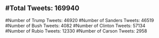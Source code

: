#Total Tweets: 169940 
---
#Number of Trump Tweets: 46920
#Number of Sanders Tweets: 46519
#Number of Bush Tweets: 4082
#Number of Clinton Tweets: 57134
#Number of Rubio Tweets: 12330
#Number of Carson Tweets: 2958